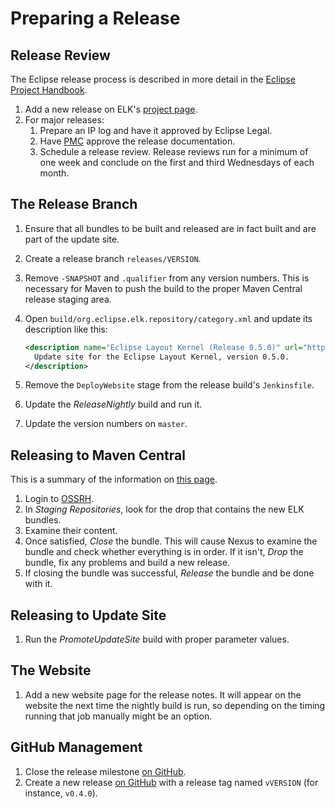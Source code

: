 # Preparing a Release

## Release Review

The Eclipse release process is described in more detail in the [Eclipse Project Handbook](https://www.eclipse.org/projects/handbook/#release).

1. Add a new release on ELK's [project page](https://projects.eclipse.org/projects/modeling.elk).
1. For major releases:
    1. Prepare an IP log and have it approved by Eclipse Legal.
    1. Have [PMC](mailto:modeling-pmc@eclipse.org) approve the release documentation.
    1. Schedule a release review. Release reviews run for a minimum of one week and conclude on the first and third Wednesdays of each month.


## The Release Branch

1. Ensure that all bundles to be built and released are in fact built and are part of the update site.
1. Create a release branch `releases/VERSION`.
1. Remove `-SNAPSHOT` and `.qualifier` from any version numbers. This is necessary for Maven to push the build to the proper Maven Central release staging area.
1. Open `build/org.eclipse.elk.repository/category.xml` and update its description like this:
    
    ```xml
    <description name="Eclipse Layout Kernel (Release 0.5.0)" url="http://build.eclipse.org/modeling/elk/updates/releases/0.5.0">
      Update site for the Eclipse Layout Kernel, version 0.5.0.
    </description>
    ```
1. Remove the `DeployWebsite` stage from the release build's `Jenkinsfile`.
1. Update the _ReleaseNightly_ build and run it.
1. Update the version numbers on `master`.


## Releasing to Maven Central

This is a summary of the information on [this page](https://central.sonatype.org/pages/releasing-the-deployment.html).

1. Login to [OSSRH](https://oss.sonatype.org/).
1. In _Staging Repositories_, look for the drop that contains the new ELK bundles.
1. Examine their content.
1. Once satisfied, _Close_ the bundle. This will cause Nexus to examine the bundle and check whether everything is in order. If it isn't, _Drop_ the bundle, fix any problems and build a new release.
1. If closing the bundle was successful, _Release_ the bundle and be done with it.


## Releasing to Update Site

1. Run the _PromoteUpdateSite_ build with proper parameter values.


## The Website

1. Add a new website page for the release notes. It will appear on the website the next time the nightly build is run, so depending on the timing running that job manually might be an option.


## GitHub Management

1. Close the release milestone [on GitHub](https://github.com/eclipse/elk/milestones).
1. Create a new release [on GitHub](https://github.com/eclipse/elk/releases) with a release tag named `vVERSION` (for instance, `v0.4.0`).
